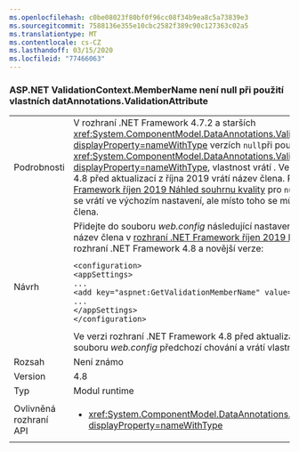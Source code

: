```yaml
---
ms.openlocfilehash: c0be08023f80bf0f96cc08f34b9ea8c5a73839e3
ms.sourcegitcommit: 7588136e355e10cbc2582f389c90c127363c02a5
ms.translationtype: MT
ms.contentlocale: cs-CZ
ms.lasthandoff: 03/15/2020
ms.locfileid: "77466063"
---
```

### <a name="aspnet-validationcontextmembername-is-not-null-when-using-custom-dataannotationsvalidationattribute"></a>ASP.NET ValidationContext.MemberName není null při použití vlastních datAnnotations.ValidationAttribute

|   |   |
|---|---|
|Podrobnosti|V rozhraní .NET Framework 4.7.2 a starších <xref:System.ComponentModel.DataAnnotations.ValidationContext.MemberName?displayProperty=nameWithType> verzích `null`při použití vlastní <xref:System.ComponentModel.DataAnnotations.ValidationAttribute?displayProperty=nameWithType>, vlastnost vrátí . Ve verzi rozhraní .NET Framework 4.8 před aktualizací z října 2019 vrátí název člena. Počínaje [rozhraním .NET Framework říjen 2019 Náhled souhrnu kvality](https://devblogs.microsoft.com/dotnet/net-framework-october-2019-preview-of-quality-rollup/) pro `null` rozhraní .NET Framework 4.8 se vrátí ve výchozím nastavení, ale místo toho se můžete přihlásit a vrátit název člena. |
|Návrh|Přidejte do souboru *web.config* následující nastavení, ve které chcete vlastnost vrátit název člena v [rozhraní .NET Framework říjen 2019 Náhled souhrnu kvality](https://devblogs.microsoft.com/dotnet/net-framework-october-2019-preview-of-quality-rollup/) pro rozhraní .NET Framework 4.8 a novější verze:<pre><code class="lang-xml">&lt;configuration&gt;&#13;&#10;&lt;appSettings&gt;&#13;&#10;...&#13;&#10;&lt;add key=&quot;aspnet:GetValidationMemberName&quot;  value=&quot;true&quot;/&gt;&#13;&#10;...&#13;&#10;&lt;/appSettings&gt;&#13;&#10;&lt;/configuration&gt;&#13;&#10;</code></pre>Ve verzi rozhraní .NET Framework 4.8 před aktualizací z října 2019 obnoví přidání do souboru *web.config* předchozí chování a vrátí vlastnost `null`.|
|Rozsah|Není známo|
|Version|4.8|
|Typ|Modul runtime|
|Ovlivněná rozhraní API|<ul><li><xref:System.ComponentModel.DataAnnotations.ValidationContext.MemberName?displayProperty=nameWithType></li></ul>|
